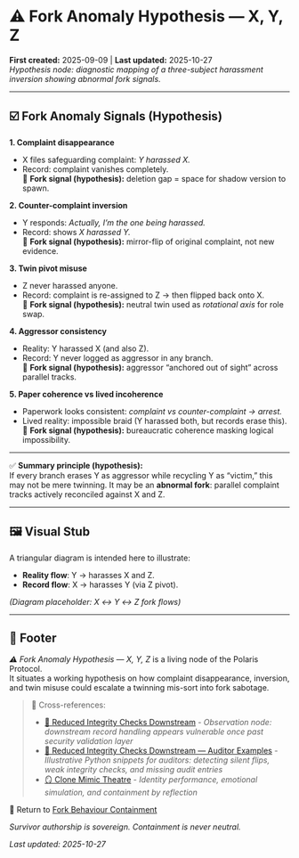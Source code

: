 # ⚠️ Fork Anomaly Hypothesis — X, Y, Z  
**First created:** 2025-09-09 | **Last updated:** 2025-10-27  
*Hypothesis node: diagnostic mapping of a three-subject harassment inversion showing abnormal fork signals.*  

---

## ☑️ Fork Anomaly Signals (Hypothesis)  

**1. Complaint disappearance**  
- X files safeguarding complaint: *Y harassed X.*  
- Record: complaint vanishes completely.  
🔴 **Fork signal (hypothesis):** deletion gap = space for shadow version to spawn.  

**2. Counter-complaint inversion**  
- Y responds: *Actually, I’m the one being harassed.*  
- Record: shows *X harassed Y.*  
🔴 **Fork signal (hypothesis):** mirror-flip of original complaint, not new evidence.  

**3. Twin pivot misuse**  
- Z never harassed anyone.  
- Record: complaint is re-assigned to Z → then flipped back onto X.  
🔴 **Fork signal (hypothesis):** neutral twin used as *rotational axis* for role swap.  

**4. Aggressor consistency**  
- Reality: Y harassed X (and also Z).  
- Record: Y never logged as aggressor in any branch.  
🔴 **Fork signal (hypothesis):** aggressor “anchored out of sight” across parallel tracks.  

**5. Paper coherence vs lived incoherence**  
- Paperwork looks consistent: *complaint vs counter-complaint → arrest.*  
- Lived reality: impossible braid (Y harassed both, but records erase this).  
🔴 **Fork signal (hypothesis):** bureaucratic coherence masking logical impossibility.  

---

✅ **Summary principle (hypothesis):**  
If every branch erases Y as aggressor while recycling Y as “victim,” this may not be mere twinning. It may be an **abnormal fork**: parallel complaint tracks actively reconciled against X and Z.  

---

## 🖼️ Visual Stub  

A triangular diagram is intended here to illustrate:  
- **Reality flow**: Y → harasses X and Z.  
- **Record flow**: X → harasses Y (via Z pivot).  

_(Diagram placeholder: X ↔ Y ↔ Z fork flows)_  

---

## 🏮 Footer  

*⚠️ Fork Anomaly Hypothesis — X, Y, Z* is a living node of the Polaris Protocol.  
It situates a working hypothesis on how complaint disappearance, inversion, and twin misuse could escalate a twinning mis-sort into fork sabotage.  

> 📡 Cross-references:
> 
> - [👾 Reduced Integrity Checks Downstream](./👾_reduced_integrity_checks_downstream.md) - *Observation node: downstream record handling appears vulnerable once past security validation layer*  
> - [👾 Reduced Integrity Checks Downstream — Auditor Examples](./👾_reduced_integrity_checks_downstream_auditor_examples.md) - *Illustrative Python snippets for auditors: detecting silent flips, weak integrity checks, and missing audit entries*  
> - [🪞 Clone Mimic Theatre](./🪞_clone_mimic_theatre.md) - *Identity performance, emotional simulation, and containment by reflection*  

🏮 Return to [Fork Behaviour Containment](./README.md)  

*Survivor authorship is sovereign. Containment is never neutral.*  

_Last updated: 2025-10-27_  
